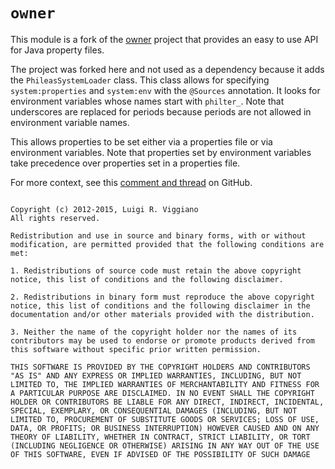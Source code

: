 # `owner`

This module is a fork of the [owner](https://github.com/matteobaccan/owner) project that provides an easy to use API for Java property files.

The project was forked here and not used as a dependency because it adds the `PhileasSystemLoader` class. This class allows for specifying `system:properties` and `system:env` with the `@Sources` annotation. 
It looks for environment variables whose names start with `philter_`. Note that underscores are replaced for periods because periods are not allowed in environment variable names.

This allows properties to be set either via a properties file or via environment variables. Note that properties set by environment variables take precedence over properties set in a properties file.

For more context, see this [comment and thread](https://github.com/matteobaccan/owner/issues/267#issuecomment-642194768) on GitHub.

```

Copyright (c) 2012-2015, Luigi R. Viggiano
All rights reserved.

Redistribution and use in source and binary forms, with or without modification, are permitted provided that the following conditions are met:

1. Redistributions of source code must retain the above copyright notice, this list of conditions and the following disclaimer.

2. Redistributions in binary form must reproduce the above copyright notice, this list of conditions and the following disclaimer in the documentation and/or other materials provided with the distribution.

3. Neither the name of the copyright holder nor the names of its contributors may be used to endorse or promote products derived from this software without specific prior written permission.

THIS SOFTWARE IS PROVIDED BY THE COPYRIGHT HOLDERS AND CONTRIBUTORS "AS IS" AND ANY EXPRESS OR IMPLIED WARRANTIES, INCLUDING, BUT NOT LIMITED TO, THE IMPLIED WARRANTIES OF MERCHANTABILITY AND FITNESS FOR A PARTICULAR PURPOSE ARE DISCLAIMED. IN NO EVENT SHALL THE COPYRIGHT HOLDER OR CONTRIBUTORS BE LIABLE FOR ANY DIRECT, INDIRECT, INCIDENTAL, SPECIAL, EXEMPLARY, OR CONSEQUENTIAL DAMAGES (INCLUDING, BUT NOT LIMITED TO, PROCUREMENT OF SUBSTITUTE GOODS OR SERVICES; LOSS OF USE, DATA, OR PROFITS; OR BUSINESS INTERRUPTION) HOWEVER CAUSED AND ON ANY THEORY OF LIABILITY, WHETHER IN CONTRACT, STRICT LIABILITY, OR TORT (INCLUDING NEGLIGENCE OR OTHERWISE) ARISING IN ANY WAY OUT OF THE USE OF THIS SOFTWARE, EVEN IF ADVISED OF THE POSSIBILITY OF SUCH DAMAGE
```